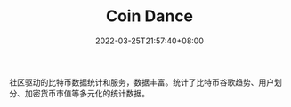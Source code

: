 ﻿---
weight: 
title: "Coin Dance"
description: "社区驱动的比特币数据统计和服务，数据丰富"
date: 2022-03-25T21:57:40+08:00
lastmod: 2022-03-25T16:45:40+08:00
draft: false
authors: ["Metabd"]
featuredImage: "coin-dance.png"
link: ""
tags: ["数据收集","Coin Dance"]
categories: ["navigation"]
navigation: ["数据收集"]
lightgallery: true
toc: true
pinned: false
recommend: false
recommend1: false
---
社区驱动的比特币数据统计和服务，数据丰富。统计了比特币谷歌趋势、用户划分、加密货币市值等多元化的统计数据。
